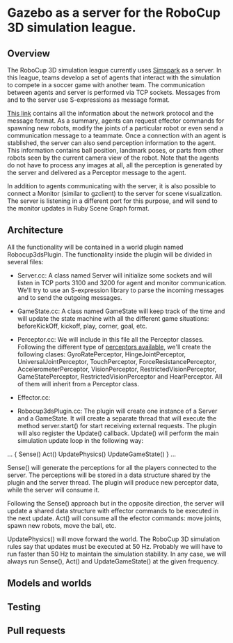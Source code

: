 # Gazebo as a server for the RoboCup 3D simulation league.

## Overview

The RoboCup 3D simulation league currently uses [Simspark](http://simspark.sourceforge.net/wiki/index.php/Main_Page) as a server. In this league,
teams develop a set of agents that interact with the simulation to compete in a
soccer game with another team. The communication between agents and server is
performed via TCP sockets. Messages from and to the server use S-expressions as
message format.

[This link](http://simspark.sourceforge.net/wiki/index.php/Network_Protocol)
contains all the information about the network protocol and the message format.
As a summary, agents can request effector commands for spawning new robots,
modify the joints of a particular robot or even send a communication message to
a teammate. Once a connection with an agent is stablished, the server can also
send perception information to the agent. This information contains ball
position, landmark poses, or parts from other robots seen by the current camera
view of the robot. Note that the agents do not have to process any images at
all, all the perception is generated by the server and delivered as a Perceptor
message to the agent.

In addition to agents communicating with the server, it is also possible to
connect a Monitor (similar to gzclient) to the server for scene visualization.
The server is listening in a different port for this purpose, and will send to
the monitor updates in Ruby Scene Graph format.

## Architecture

All the functionality will be contained in a world plugin named
Robocup3dsPlugin. The functionality inside the plugin will be divided in several
files:

* Server.cc: A class named Server will initialize some sockets and will listen
in TCP ports 3100 and 3200 for agent and monitor communication. We'll try to use
an S-expression library to parse the incoming messages and to send the outgoing
messages.

* GameState.cc: A class named GameState will keep track of the time and will
update the state machine with all the different game situations: beforeKickOff,
kickoff, play, corner, goal, etc.

* Perceptor.cc: We will include in this file all the Perceptor classes.
Following the different type of [perceptors available](http://simspark.sourceforge.net/wiki/index.php/Perceptors), we'll create the following clases:
GyroRatePerceptor, HingeJointPerceptor, UniversalJointPerceptor,
TouchPerceptor, ForceResistancePerceptor, AccelerometerPerceptor,
VisionPerceptor, RestrictedVisionPerceptor, GameStatePerceptor,
RestrictedVisionPerceptor and HearPerceptor. All of them will inherit from a
Perceptor class.

* Effector.cc:

* Robocup3dsPlugin.cc: The plugin will create one instance of a Server and a GameState. It will create a separate thread that will execute the method
server.start() for start receiving external requests. The plugin will also
register the Update() callback. Update() will perform the main simulation update
loop in the following way:

...
{
  Sense()
  Act()
  UpdatePhysics()
  UpdateGameState()
}
...

Sense() will generate the perceptions for all the players connected to the
server. The perceptions will be stored in a data structure shared by the plugin
and the server thread. The plugin will produce new perceptor data, while the
server will consume it.

Following the Sense() approach but in the opposite direction, the server will
update a shared data structure with effector commands to be executed in the next
update. Act() will consume all the efector commands: move joints, spawn new
robots, move the ball, etc.

UpdatePhysics() will move forward the world. The RoboCup 3D simulation rules
say that updates must be executed at 50 Hz. Probably we will have to run faster
than 50 Hz to maintain the simulation stability. In any case, we will always run
Sense(), Act() and UpdateGameState() at the given frequency.


## Models and worlds

## Testing

## Pull requests
